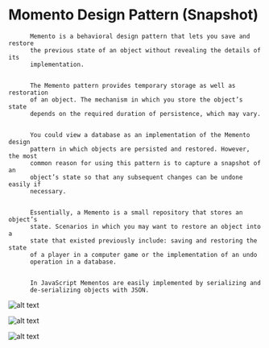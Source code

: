 # Momento Design Pattern (Snapshot)

          Memento is a behavioral design pattern that lets you save and restore
          the previous state of an object without revealing the details of its
          implementation.


          The Memento pattern provides temporary storage as well as restoration
          of an object. The mechanism in which you store the object’s state
          depends on the required duration of persistence, which may vary.


          You could view a database as an implementation of the Memento design
          pattern in which objects are persisted and restored. However, the most
          common reason for using this pattern is to capture a snapshot of an
          object’s state so that any subsequent changes can be undone easily if
          necessary.


          Essentially, a Memento is a small repository that stores an object’s
          state. Scenarios in which you may want to restore an object into a
          state that existed previously include: saving and restoring the state
          of a player in a computer game or the implementation of an undo
          operation in a database.


          In JavaScript Mementos are easily implemented by serializing and
          de-serializing objects with JSON.

![alt text](https://github.com/nchathu2014/design-pattern-final/blob/pattern/memento/src/images/memento_pattern.JPG?raw=true)

![alt text](https://github.com/nchathu2014/design-pattern-final/blob/pattern/memento/src/images/memento_pattern_1.JPG?raw=true)

![alt text](https://github.com/nchathu2014/design-pattern-final/blob/pattern/memento/src/images/memento_pattern_2.JPG?raw=true)
